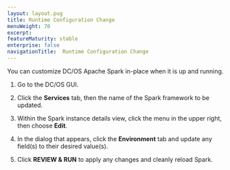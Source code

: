 ```yaml
---
layout: layout.pug
title: Runtime Configuration Change
menuWeight: 70
excerpt:
featureMaturity: stable
enterprise: false
navigationTitle:  Runtime Configuration Change
---
```


<!-- This source repo for this topic is https://github.com/mesosphere/spark-build -->


You can customize DC/OS Apache Spark in-place when it is up and running.

1.  Go to the DC/OS GUI.

1.  Click the **Services** tab, then the name of the Spark
framework to be updated.

1.  Within the Spark instance details view, click the menu in the upper right, then choose **Edit**.

1.  In the dialog that appears, click the **Environment** tab and update any field(s) to their desired value(s).

1.  Click **REVIEW & RUN** to apply any changes and cleanly reload Spark.
